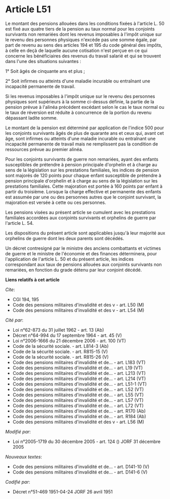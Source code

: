 # Article L51

Le montant des pensions allouées dans les conditions fixées à l'article L. 50 est fixé aux quatre tiers de la pension au taux
normal pour les conjoints survivants non remariées dont les revenus imposables à l'impôt unique sur le revenu des personnes
physiques n'excède pas une somme égale, par part de revenu au sens des articles 194 et 195 du code général des impôts, à
celle en deçà de laquelle aucune cotisation n'est perçue en ce qui concerne les bénéficiaires des revenus du travail salarié
et qui se trouvent dans l'une des situations suivantes :

1° Soit âgés de cinquante ans et plus ;

2° Soit infirmes ou atteints d'une maladie incurable ou entraînant une incapacité permanente de travail.

Si les revenus imposables à l'impôt unique sur le revenu des personnes physiques sont supérieurs à la somme ci-dessus
définie, la partie de la pension prévue à l'alinéa précédent excédant selon le cas le taux normal ou le taux de réversion est
réduite à concurrence de la portion du revenu dépassant ladite somme.

Le montant de la pension est déterminé par application de l'indice 500 pour les conjoints survivants âgés de plus de quarante
ans et ceux qui, avant cet âge, sont infirmes ou atteints d'une maladie incurable ou entraînant une incapacité permanente de
travail mais ne remplissent pas la condition de ressources prévue au premier alinéa.

Pour les conjoints survivants de guerre non remariées, ayant des enfants susceptibles de prétendre à pension principale
d'orphelin et à charge au sens de la législation sur les prestations familiales, les indices de pension sont majorés de 120
points pour chaque enfant susceptible de prétendre à pension principale d'orphelin et à charge au sens de la législation sur
les prestations familiales. Cette majoration est portée à 160 points par enfant à partir du troisième. Lorsque la charge
effective et permanente des enfants est assumée par une ou des personnes autres que le conjoint survivant, la majoration est
versée à cette ou ces personnes.

Les pensions visées au présent article se cumulent avec les prestations familiales accordées aux conjoints survivants et
orphelins de guerre par l'article L. 54.

Les dispositions du présent article sont applicables jusqu'à leur majorité aux orphelins de guerre dont les deux parents sont
décédés.

Un décret contresigné par le ministre des anciens combattants et victimes de guerre et le ministre de l'économie et des
finances déterminera, pour l'application de l'article L. 50 et du présent article, les indices correspondant aux taux de
pensions allouées aux conjoints survivants non remariées, en fonction du grade détenu par leur conjoint décédé.

**Liens relatifs à cet article**

_Cite_:

  - CGI 194, 195
  - Code des pensions militaires d'invalidité et des v - art. L50 (M)
  - Code des pensions militaires d'invalidité et des v - art. L54 (M)

_Cité par_:

  - Loi n°62-873 du 31 juillet 1962 - art. 13 (Ab)
  - Décret n°64-994 du 17 septembre 1964 - art. 45 (V)
  - Loi n°2006-1666 du 21 décembre 2006 - art. 100 (VT)
  - Code de la sécurité sociale. - art. L814-3 (Ab)
  - Code de la sécurité sociale. - art. R815-15 (V)
  - Code de la sécurité sociale. - art. R815-26 (V)
  - Code des pensions militaires d'invalidité et de... - art. L183 (VT)
  - Code des pensions militaires d'invalidité et de... - art. L19 (VT)
  - Code des pensions militaires d'invalidité et de... - art. L213 (VT)
  - Code des pensions militaires d'invalidité et de... - art. L214 (VT)
  - Code des pensions militaires d'invalidité et de... - art. L51-1 (VT)
  - Code des pensions militaires d'invalidité et de... - art. L52 (VT)
  - Code des pensions militaires d'invalidité et de... - art. L55 (VT)
  - Code des pensions militaires d'invalidité et de... - art. L57 (VT)
  - Code des pensions militaires d'invalidité et de... - art. L72 (VT)
  - Code des pensions militaires d'invalidité et de... - art. R170 (Ab)
  - Code des pensions militaires d'invalidité et de... - art. R184 (Ab)
  - Code des pensions militaires d'invalidité et des v - art. L56 (M)

_Modifié par_:

  - Loi n°2005-1719 du 30 décembre 2005 - art. 124 () JORF 31 décembre 2005

_Nouveaux textes_:

  - Code des pensions militaires d'invalidité et de... - art. D141-10 (V)
  - Code des pensions militaires d'invalidité et de... - art. D141-6 (V)

_Codifié par_:

  - Décret n°51-469 1951-04-24 JORF 26 avril 1951
